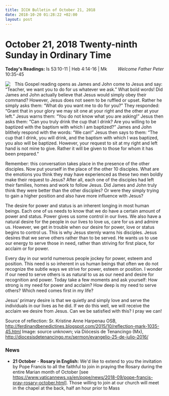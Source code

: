 ```yaml
---
title: ICCH Bulletin of October 21, 2018
date: 2018-10-20 01:28:22 +02:00
layout: post
---
```


# October 21, 2018 Twenty-ninth Sunday in Ordinary Time
<span style="float: right"><em>Welcome Father Peter</em></span>
**Today's Readings:** Is 53:10-11 | Heb 4:14-16 | Mk 10:35-45


<img style="float: left; margin-right: 1em;" src="http://diocesisdetenancingo.mx/wp-content/uploads/2016/07/image.jpeg">

This Gospel reading opens as James and John come to Jesus and say: “Teacher, we want you to do for us whatever we ask.”  What bold words!  Did James and John actually believe that Jesus would simply obey their command?  However, Jesus does not seem to be ruffled or upset.  Rather he simply asks them: “What do you want me to do for you?”  They responded: “Grant that in your glory we may sit one at your right and the other at your left.”  Jesus warns them: “You do not know what you are asking!” 
Jesus then asks them: “Can you truly drink the cup that I drink?  Are you willing to be baptized with the baptism with which I am baptized?”  James and John blithely respond with the words: “We can!”  Jesus then says to them: “The cup that I drink, you will drink, and the baptism with which I was baptized, you also will be baptized.  However, your request to sit at my right and left hand is not mine to give.  Rather it will be given to those for whom it has been prepared.” 
 
Remember: this conversation takes place in the presence of the other disciples.  Now put yourself in the place of the other 10 disciples.  What are the emotions you think they may have experienced as these two men boldly make their request to Jesus?  After all, each one of the disciples had left their families, homes and work to follow Jesus.  Did James and John truly think they were better than the other disciples?   Or were they simply trying to gain a higher position and also have more influence with Jesus? 
 
The desire for power and status is an inherent longing in most human beings.  Each one of us needs to know that we do have a certain amount of power and status.  Power gives us some control in our lives.  We also have a natural desire for the people in our lives to love us, care for us and admire us.  However, we get in trouble when our desire for power, love or status begins to control us.  This is why Jesus sternly warns his disciples.  Jesus desires that we serve others rather than to be served.  He wants us to use our energy to serve those in need, rather than striving for first place, for acclaim or for power. 
 
Every day in our world numerous people jockey for power, esteem and position.  This need is so inherent in us human beings that often we do not recognize the subtle ways we strive for power, esteem or position.  I wonder if our need to serve others is as natural to us as our need and desire for recognition and power.   Today take a few moments and ask yourself: How strong is my need for power and acclaim?  How deep is my need to serve others?  Which need comes first in my life?
 
Jesus’ primary desire is that we quietly and simply love and serve the individuals in our lives as he did.  If we do this well, we will receive the acclaim we desire from Jesus.  Can we be satisfied with this?  I pray we can! 

Source of reflection: Sr. Kristine Anne Harpenau OSB, http://ferdinandbenedictines.blogspot.com/2015/10/reflection-mark-1035-45.html
Image: source unknown; via Diócesis de Tenancingo (Mx), http://diocesisdetenancingo.mx/sermon/evangelio-25-de-julio-2016/

### News 

* **21 October** - **Rosary in English:** We'd like to extend to you the invitation by Pope Francis to all the faithful to join in praying the Rosary during the entire Marian month of October [see https://www.vaticannews.va/en/pope/news/2018-09/pope-francis-pray-rosary-october.html]. Those willing to join at our church will meet in the chapel at the back, half an hour prior to Mass 
